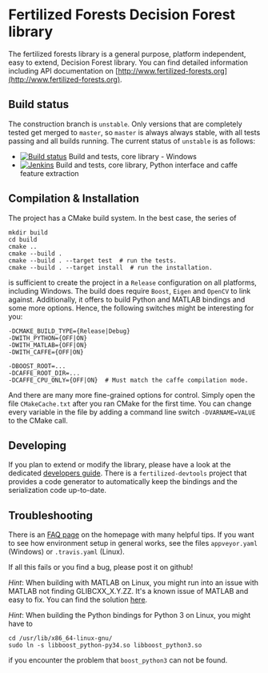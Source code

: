 # Fertilized Forests Decision Forest library

The fertilized forests library is a general purpose, platform independent, easy
to extend, Decision Forest library. You can find detailed information including
API documentation on [http://www.fertilized-forests.org](http://www.fertilized-forests.org).

## Build status

The construction branch is `unstable`. Only versions that are completely tested
get merged to `master`, so `master` is always always stable, with all tests
passing and all builds running. The current status of `unstable` is as follows:

* [![Build status](https://ci.appveyor.com/api/projects/status/ypw6pxe1sp26hv62?svg=true)](https://ci.appveyor.com/project/ChrislS/fertilized-forests) Build and tests, core library - Windows
* [![Jenkins](https://img.shields.io/jenkins/s/http/www.christophlassner.de/jenkins/fertilized-continuous-release-caffe.svg)]() Build and tests, core library, Python interface and caffe feature extraction

## Compilation & Installation

The project has a CMake build system. In the best case, the series of

    mkdir build
    cd build
    cmake ..
    cmake --build .
    cmake --build . --target test  # run the tests.
    cmake --build . --target install  # run the installation.

is sufficient to create the project in a `Release` configuration on all
platforms, including Windows. The build does require `Boost`, `Eigen` and
`OpenCV` to link against. Additionally, it offers to build Python and MATLAB
bindings and some more options. Hence, the following switches might be
interesting for you:

    -DCMAKE_BUILD_TYPE={Release|Debug}
    -DWITH_PYTHON={OFF|ON}
    -DWITH_MATLAB={OFF|ON}
    -DWITH_CAFFE={OFF|ON}

    -DBOOST_ROOT=...
    -DCAFFE_ROOT_DIR=...
    -DCAFFE_CPU_ONLY={OFF|ON}  # Must match the caffe compilation mode.

And there are many more fine-grained options for control. Simply open the
file `CMakeCache.txt` after you ran CMake for the first time. You can change
every variable in the file by adding a command line switch `-DVARNAME=VALUE`
to the CMake call.

## Developing

If you plan to extend or modify the library, please have a look at the
dedicated [developers guide](http://www.multimedia-computing.de/fertilized/pages/developers-guide.html).
There is a `fertilized-devtools` project that provides a code generator to
automatically keep the bindings and the serialization code up-to-date.

## Troubleshooting

There is an [FAQ page](http://www.multimedia-computing.de/fertilized/pages/faq-troubleshooting.html)
on the homepage with many helpful tips. If you want to see how
environment setup in general works, see the files `appveyor.yaml` (Windows) or
`.travis.yaml` (Linux).

If all this fails or you find a bug, please post it on github!

_Hint_: When building with MATLAB on Linux, you might run into an issue with
MATLAB not finding GLIBCXX_X.Y.ZZ. It's a known issue of MATLAB and easy to fix.
You can find the solution [here](https://fantasticzr.wordpress.com/2013/05/29/matlab-error-libstdc-so-version-glibcxx_3-4-15-not-found/).

_Hint_: When building the Python bindings for Python 3 on Linux, you might
have to

    cd /usr/lib/x86_64-linux-gnu/
    sudo ln -s libboost_python-py34.so libboost_python3.so

if you encounter the problem that `boost_python3` can not be found.
